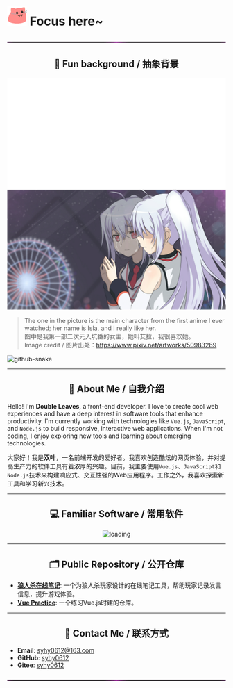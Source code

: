 # <img src="./static/meow_party.gif" width="45"/> Focus here~

<img src="./static/nav.gif" style="width: 2000px; height: 3px;" alt="goodbye"/>

<div align="center">

## 🤪 Fun background / 抽象背景

<img src="./static/tang.svg" alt="tang">

<img src="./static/img1.jpg" alt="Plastic Memories-Isla" title="Plastic Memories-Isla">

</div>

> The one in the picture is the main character from the first anime I ever watched; her name is Isla, and I really like her.  
> 图中是我第一部二次元入坑番的女主，她叫艾拉，我很喜欢她。  
> Image credit / 图片出处：https://www.pixiv.net/artworks/50983269

<picture>
  <source media="(prefers-color-scheme: dark)" srcset="https://raw.githubusercontent.com/syhy0612/syhy0612/output/github-contribution-grid-snake-dark.svg" />
  <source media="(prefers-color-scheme: light)" srcset="https://raw.githubusercontent.com/syhy0612/syhy0612/output/github-contribution-grid-snake.svg" />
  <img alt="github-snake" src="github-snake.svg" />
</picture>

<div align="center">

---

## 👋 About Me / 自我介绍

</div>

Hello! I'm **Double Leaves**, a front-end developer. I love to create cool web experiences and have a deep interest in software tools that enhance productivity. I'm currently working with technologies like `Vue.js`, `JavaScript`, and `Node.js` to build responsive, interactive web applications. When I'm not coding, I enjoy exploring new tools and learning about emerging technologies.

大家好！我是**双叶**，一名前端开发的爱好者。我喜欢创造酷炫的网页体验，并对提高生产力的软件工具有着浓厚的兴趣。目前，我主要使用`Vue.js`、`JavaScript`和`Node.js`技术来构建响应式、交互性强的Web应用程序。工作之外，我喜欢探索新工具和学习新兴技术。

---

<div align="center">

## 💻 Familiar Software / 常用软件

<img src="https://skillicons.dev/icons?i=ps,ai,vscode,webstorm,visualstudio,idea,postman" alt="loading"/>

---

## 🗂️ Public Repository / 公开仓库

</div>

- [**狼人杀在线笔记**](https://github.com/syhy0612/vuePractice): 一个为狼人杀玩家设计的在线笔记工具，帮助玩家记录发言信息，提升游戏体验。
- [**Vue Practice**](https://github.com/syhy0612/vuePractice): 一个练习Vue.js时建的仓库。

<div align="center">

---

## 💬 Contact Me / 联系方式

</div>

- **Email**: [syhy0612@163.com](mailto:syhy0612@163.com)
- **GitHub**: [syhy0612](https://github.com/syhy0612)
- **Gitee**: [syhy0612](https://gitee.com/syhy0612)

<img src="./static/nav.gif" style="width: 2000px; height: 3px;" alt="goodbye"/>
